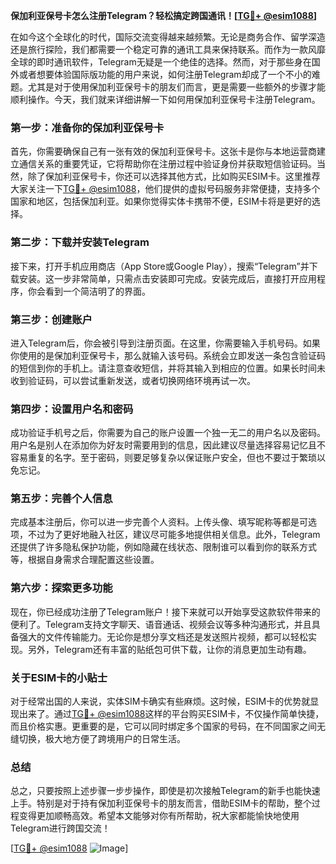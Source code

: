 **保加利亚保号卡怎么注册Telegram？轻松搞定跨国通讯！[[TG💪+ @esim1088](https://t.me/s/esim1088)]**

在如今这个全球化的时代，国际交流变得越来越频繁。无论是商务合作、留学深造还是旅行探险，我们都需要一个稳定可靠的通讯工具来保持联系。而作为一款风靡全球的即时通讯软件，Telegram无疑是一个绝佳的选择。然而，对于那些身在国外或者想要体验国际版功能的用户来说，如何注册Telegram却成了一个不小的难题。尤其是对于使用保加利亚保号卡的朋友们而言，更是需要一些额外的步骤才能顺利操作。今天，我们就来详细讲解一下如何用保加利亚保号卡注册Telegram。

### **第一步：准备你的保加利亚保号卡**
首先，你需要确保自己有一张有效的保加利亚保号卡。这张卡是你与本地运营商建立通信关系的重要凭证，它将帮助你在注册过程中验证身份并获取短信验证码。当然，除了保加利亚保号卡，你还可以选择其他方式，比如购买ESIM卡。这里推荐大家关注一下[TG💪+ @esim1088](https://t.me/s/esim1088)，他们提供的虚拟号码服务非常便捷，支持多个国家和地区，包括保加利亚。如果你觉得实体卡携带不便，ESIM卡将是更好的选择。

### **第二步：下载并安装Telegram**
接下来，打开手机应用商店（App Store或Google Play），搜索“Telegram”并下载安装。这一步非常简单，只需点击安装即可完成。安装完成后，直接打开应用程序，你会看到一个简洁明了的界面。

### **第三步：创建账户**
进入Telegram后，你会被引导到注册页面。在这里，你需要输入手机号码。如果你使用的是保加利亚保号卡，那么就输入该号码。系统会立即发送一条包含验证码的短信到你的手机上。请注意查收短信，并将其输入到相应的位置。如果长时间未收到验证码，可以尝试重新发送，或者切换网络环境再试一次。

### **第四步：设置用户名和密码**
成功验证手机号之后，你需要为自己的账户设置一个独一无二的用户名以及密码。用户名是别人在添加你为好友时需要用到的信息，因此建议尽量选择容易记忆且不容易重复的名字。至于密码，则要足够复杂以保证账户安全，但也不要过于繁琐以免忘记。

### **第五步：完善个人信息**
完成基本注册后，你可以进一步完善个人资料。上传头像、填写昵称等都是可选项，不过为了更好地融入社区，建议尽可能多地提供相关信息。此外，Telegram还提供了许多隐私保护功能，例如隐藏在线状态、限制谁可以看到你的联系方式等，根据自身需求合理配置这些设置。

### **第六步：探索更多功能**
现在，你已经成功注册了Telegram账户！接下来就可以开始享受这款软件带来的便利了。Telegram支持文字聊天、语音通话、视频会议等多种沟通形式，并且具备强大的文件传输能力。无论你是想分享文档还是发送照片视频，都可以轻松实现。另外，Telegram还有丰富的贴纸包可供下载，让你的消息更加生动有趣。

### **关于ESIM卡的小贴士**
对于经常出国的人来说，实体SIM卡确实有些麻烦。这时候，ESIM卡的优势就显现出来了。通过[TG💪+ @esim1088](https://t.me/s/esim1088)这样的平台购买ESIM卡，不仅操作简单快捷，而且价格实惠。更重要的是，它可以同时绑定多个国家的号码，在不同国家之间无缝切换，极大地方便了跨境用户的日常生活。

### **总结**
总之，只要按照上述步骤一步步操作，即使是初次接触Telegram的新手也能快速上手。特别是对于持有保加利亚保号卡的朋友而言，借助ESIM卡的帮助，整个过程变得更加顺畅高效。希望本文能够对你有所帮助，祝大家都能愉快地使用Telegram进行跨国交流！

[[TG💪+ @esim1088](https://t.me/s/esim1088) ![Image](https://i.postimg.cc/4NQfJmqS/Snipaste-2025-05-13-00-14-12.png)]